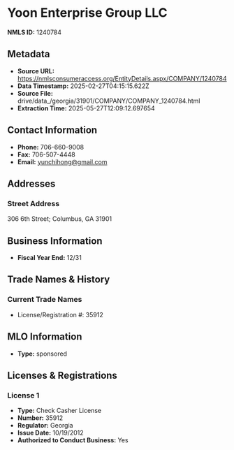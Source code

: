 # Yoon Enterprise Group LLC

**NMLS ID:** 1240784

## Metadata
- **Source URL:** https://nmlsconsumeraccess.org/EntityDetails.aspx/COMPANY/1240784
- **Data Timestamp:** 2025-02-27T04:15:15.622Z
- **Source File:** drive/data_/georgia/31901/COMPANY/COMPANY_1240784.html
- **Extraction Time:** 2025-05-27T12:09:12.697654

## Contact Information
- **Phone:** 706-660-9008
- **Fax:** 706-507-4448
- **Email:** yunchihong@gmail.com

## Addresses
### Street Address
306 6th Street; Columbus, GA 31901

## Business Information
- **Fiscal Year End:** 12/31

## Trade Names & History
### Current Trade Names
- License/Registration #: 35912

## MLO Information
- **Type:** sponsored

## Licenses & Registrations

### License 1
- **Type:** Check Casher License
- **Number:** 35912
- **Regulator:** Georgia
- **Issue Date:** 10/19/2012
- **Authorized to Conduct Business:** Yes
